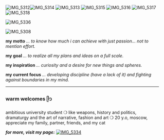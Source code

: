 ![IMG_5312](https://github.com/user-attachments/assets/260005cb-c797-4bde-b931-1ad12a6a77f3)![IMG_5314](https://github.com/user-attachments/assets/fea4fb29-020b-485e-904c-a32ac8216029) ![IMG_5313](https://github.com/user-attachments/assets/869dab2a-c9d8-4ddf-9383-9bae8ae3439f) ![IMG_5315](https://github.com/user-attachments/assets/187a5f4b-c0b7-42f9-b73f-f0572828355b) ![IMG_5316](https://github.com/user-attachments/assets/638eba97-6208-483e-9e22-26646a73a83c) ![IMG_5317](https://github.com/user-attachments/assets/c5f69988-e000-41b3-a6c0-94becf220ba5) ![IMG_5318](https://github.com/user-attachments/assets/6534ee25-39e0-41ae-80e9-3ea74345db9b)

![IMG_5336](https://github.com/user-attachments/assets/07bb9315-4643-4803-85ab-17c3d9207d5a)


![IMG_5308](https://github.com/user-attachments/assets/0d591440-2aae-4ff1-b5c4-339f2892d370)

<b> my motto </b>
*... to know how much i can achieve with just passion... not to mention effort.*

<b> my goal </b>
*... to realize all my plans and ideas on a full scale.*

<b> my inspiration </b>
*... curiosity and a desire for new things and spheres.*

<b> my current focus </b>
*... developing discipline (have a lack of it) and fighting against boundaries in my mind.*

---
### warm welcomes ᥫ᭡
ambitious university student ❍ like weapons, history and politics, dramaturgy and the art of narrative, fashion and art
❍ 20 y.o, moscow, appreciate my family, partner, friends, and my cat

<b>*for more, visit my page:*</b>
[![IMG_5334](https://github.com/user-attachments/assets/fa8a581a-6582-4f6d-9b08-641c6e4ca41d)](https://linktr.ee/nitroglycerina)



<!---
cat-a-falce/cat-a-falce is a ✨ special ✨ repository because its `README.md` (this file) appears on your GitHub profile.
You can click the Preview link to take a look at your changes.
--->
